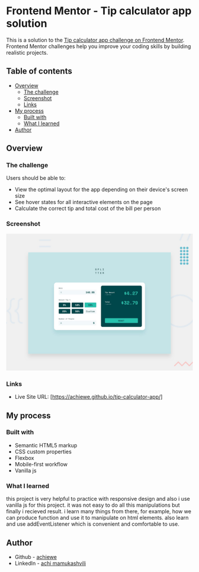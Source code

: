 # Frontend Mentor - Tip calculator app solution

This is a solution to the [Tip calculator app challenge on Frontend Mentor](https://www.frontendmentor.io/challenges/tip-calculator-app-ugJNGbJUX). Frontend Mentor challenges help you improve your coding skills by building realistic projects.

## Table of contents

- [Overview](#overview)
  - [The challenge](#the-challenge)
  - [Screenshot](#screenshot)
  - [Links](#links)
- [My process](#my-process)
  - [Built with](#built-with)
  - [What I learned](#what-i-learned)
- [Author](#author)


## Overview

### The challenge

Users should be able to:

- View the optimal layout for the app depending on their device's screen size
- See hover states for all interactive elements on the page
- Calculate the correct tip and total cost of the bill per person

### Screenshot

![](./design/desktop-preview.jpg)

### Links

- Live Site URL: [https://achiewe.github.io/tip-calculator-app/]

## My process

### Built with

- Semantic HTML5 markup
- CSS custom properties
- Flexbox
- Mobile-first workflow
- Vanilla js

### What I learned
this project is very helpful to practice  with responsive design and also i use vanilla js for this project. it was not easy to do all this manipulations but finally i recieved result. i learn many things from there, for example, how we can produce function and use it to manipulate on html elements. also learn and use addEventListener which is convenient and comfortable to use.


## Author

- Github - [achiewe](https://github.com/achiewe)
- LinkedIn - [achi mamukashvili](https://www.linkedin.com/in/achi-mamukashvili-721928263/)

